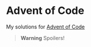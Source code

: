 # Advent of Code

My solutions for [Advent of Code](https://adventofcode.com/)

> **Warning**
> Spoilers!
